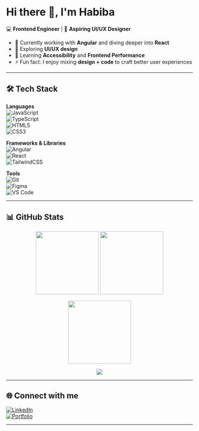 # Hi there 👋, I'm Habiba  

💻 **Frontend Engineer** | 🎨 **Aspiring UI/UX Designer**  

- 🔭 Currently working with **Angular** and diving deeper into **React**  
- 🎨 Exploring **UI/UX design**  
- 🌱 Learning **Accessibility** and **Frontend Performance**  
- ⚡ Fun fact: I enjoy mixing **design + code** to craft better user experiences  

---

## 🛠 Tech Stack  

**Languages**  
![JavaScript](https://img.shields.io/badge/JavaScript-F7DF1E?style=for-the-badge&logo=javascript&logoColor=black)  
![TypeScript](https://img.shields.io/badge/TypeScript-3178C6?style=for-the-badge&logo=typescript&logoColor=white)  
![HTML5](https://img.shields.io/badge/HTML5-E34F26?style=for-the-badge&logo=html5&logoColor=white)  
![CSS3](https://img.shields.io/badge/CSS3-1572B6?style=for-the-badge&logo=css3&logoColor=white)  

**Frameworks & Libraries**  
![Angular](https://img.shields.io/badge/Angular-DD0031?style=for-the-badge&logo=angular&logoColor=white)  
![React](https://img.shields.io/badge/React-20232A?style=for-the-badge&logo=react&logoColor=61DAFB)  
![TailwindCSS](https://img.shields.io/badge/TailwindCSS-38B2AC?style=for-the-badge&logo=tailwind-css&logoColor=white)  

**Tools**  
![Git](https://img.shields.io/badge/Git-F05032?style=for-the-badge&logo=git&logoColor=white)  
![Figma](https://img.shields.io/badge/Figma-F24E1E?style=for-the-badge&logo=figma&logoColor=white)  
![VS Code](https://img.shields.io/badge/VS%20Code-0078D4?style=for-the-badge&logo=visual-studio-code&logoColor=white)  

---

## 📊 GitHub Stats  

<p align="center">
  <img src="https://github-readme-stats.vercel.app/api?username=HabibaMar3i&show_icons=true&theme=radical&count_private=true" height="170" />
  <img src="https://github-readme-stats.vercel.app/api/top-langs/?username=HabibaMar3i&layout=compact&theme=radical" height="170" />
</p>

<p align="center">
  <img src="https://streak-stats.demolab.com?user=HabibaMar3i&theme=radical" height="170" />
</p>

<p align="center">
  <img src="https://komarev.com/ghpvc/?username=HabibaMar3i&label=Profile%20Views&color=ff69b4&style=for-the-badge" />
</p>

---

## 🌐 Connect with me  

[![LinkedIn](https://img.shields.io/badge/LinkedIn-%230077B5.svg?style=for-the-badge&logo=linkedin&logoColor=white)](https://www.linkedin.com/in/habibahassanmarei/)  
[![Portfolio](https://img.shields.io/badge/Portfolio-%23000000.svg?style=for-the-badge&logo=vercel&logoColor=white)](https://ng-portfolio-pi.vercel.app/home)  

---

